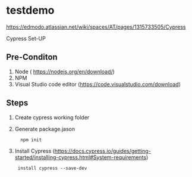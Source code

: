 # testdemo

https://edmodo.atlassian.net/wiki/spaces/AT/pages/1315733505/Cypress

Cypress Set-UP


Pre-Conditon
-------------
1. Node ( https://nodejs.org/en/download/) 
2. NPM 
3. Visual Studio code editor (https://code.visualstudio.com/download)

Steps
-----
1. Create cypress working folder 
2. Generate package.jason 

         npm init
3. Install Cypress (https://docs.cypress.io/guides/getting-started/installing-cypress.html#System-requirements)
       
        install cypress --save-dev
